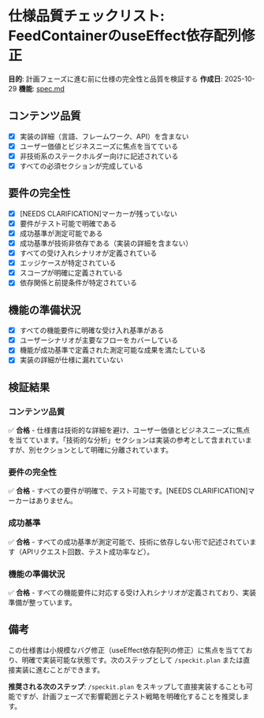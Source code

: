 # 仕様品質チェックリスト: FeedContainerのuseEffect依存配列修正

**目的**: 計画フェーズに進む前に仕様の完全性と品質を検証する
**作成日**: 2025-10-29
**機能**: [spec.md](../spec.md)

## コンテンツ品質

- [x] 実装の詳細（言語、フレームワーク、API）を含まない
- [x] ユーザー価値とビジネスニーズに焦点を当てている
- [x] 非技術系のステークホルダー向けに記述されている
- [x] すべての必須セクションが完成している

## 要件の完全性

- [x] [NEEDS CLARIFICATION]マーカーが残っていない
- [x] 要件がテスト可能で明確である
- [x] 成功基準が測定可能である
- [x] 成功基準が技術非依存である（実装の詳細を含まない）
- [x] すべての受け入れシナリオが定義されている
- [x] エッジケースが特定されている
- [x] スコープが明確に定義されている
- [x] 依存関係と前提条件が特定されている

## 機能の準備状況

- [x] すべての機能要件に明確な受け入れ基準がある
- [x] ユーザーシナリオが主要なフローをカバーしている
- [x] 機能が成功基準で定義された測定可能な成果を満たしている
- [x] 実装の詳細が仕様に漏れていない

## 検証結果

### コンテンツ品質
✅ **合格** - 仕様書は技術的な詳細を避け、ユーザー価値とビジネスニーズに焦点を当てています。「技術的な分析」セクションは実装の参考として含まれていますが、別セクションとして明確に分離されています。

### 要件の完全性
✅ **合格** - すべての要件が明確で、テスト可能です。[NEEDS CLARIFICATION]マーカーはありません。

### 成功基準
✅ **合格** - すべての成功基準が測定可能で、技術に依存しない形で記述されています（APIリクエスト回数、テスト成功率など）。

### 機能の準備状況
✅ **合格** - すべての機能要件に対応する受け入れシナリオが定義されており、実装準備が整っています。

## 備考

この仕様書は小規模なバグ修正（useEffect依存配列の修正）に焦点を当てており、明確で実装可能な状態です。次のステップとして `/speckit.plan` または直接実装に進むことができます。

**推奨される次のステップ**: `/speckit.plan` をスキップして直接実装することも可能ですが、計画フェーズで影響範囲とテスト戦略を明確化することを推奨します。